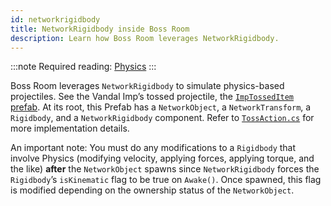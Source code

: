 ```yaml
---
id: networkrigidbody
title: NetworkRigidbody inside Boss Room
description: Learn how Boss Room leverages NetworkRigidbody.
---
```

:::note
Required reading: [Physics](../..//advanced-topics/physics.md)
:::

Boss Room leverages `NetworkRigidbody` to simulate physics-based projectiles. See the Vandal Imp’s tossed projectile, the [`ImpTossedItem` prefab](https://github.com/Unity-Technologies/com.unity.multiplayer.samples.coop/blob/main/Assets/Prefabs/Game/ImpTossedItem.prefab). At its root, this Prefab has a `NetworkObject`, a `NetworkTransform`, a `Rigidbody`, and a `NetworkRigidbody` component. Refer to [`TossAction.cs`](https://github.com/Unity-Technologies/com.unity.multiplayer.samples.coop/blob/main/Assets/Scripts/Gameplay/Action/ConcreteActions/TossAction.cs) for more implementation details.

An important note: You must do any modifications to a `Rigidbody` that involve Physics (modifying velocity, applying forces, applying torque, and the like) **after** the `NetworkObject` spawns since `NetworkRigidbody` forces the `Rigidbody`’s `isKinematic` flag to be true on `Awake()`. Once spawned, this flag is modified depending on the ownership status of the `NetworkObject`.
